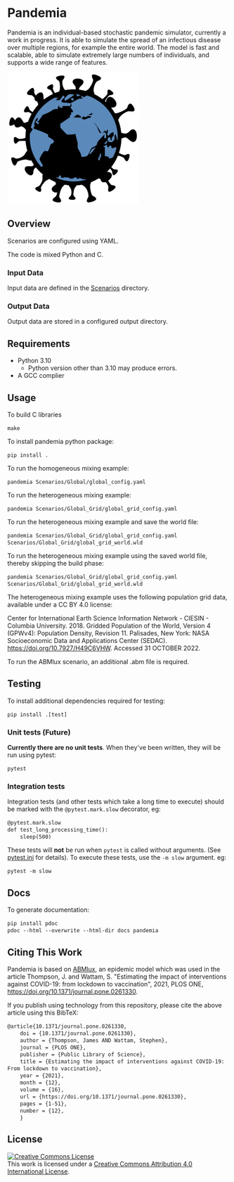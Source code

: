 # Pandemia
<!-- ![Integration](https://github.com/?/workflows/Integration/badge.svg?branch=master)
![Pytest](https://github.com/?/workflows/Pytest/badge.svg)
![Pylint](https://github.com/?/workflows/Pylint/badge.svg)
[![CodeFactor](https://www.codefactor.io/repository/github/?/badge?s=006dc8f386c6ea6d2a7a90377ff30fcf15328919)](https://www.codefactor.io/repository/github/?) -->

Pandemia is an individual-based stochastic pandemic simulator, currently a work in progress. It is
able to simulate the spread of an infectious disease over multiple regions, for example the entire
world. The model is fast and scalable, able to simulate extremely large numbers of individuals, and
supports a wide range of features.

![pandemia Logo](pandemia_logo.jpg)

## Overview
Scenarios are configured using YAML.

The code is mixed Python and C.

### Input Data
Input data are defined in the [Scenarios](Scenarios/) directory.

### Output Data
Output data are stored in a configured output directory.

## Requirements

- Python 3.10
  - Python version other than 3.10 may produce errors. 
- A GCC complier 

## Usage

To build C libraries
```
make
```

To install pandemia python package:
```
pip install .
```
To run the homogeneous mixing example:
```
pandemia Scenarios/Global/global_config.yaml
```
To run the heterogeneous mixing example:
```
pandemia Scenarios/Global_Grid/global_grid_config.yaml
```
To run the heterogeneous mixing example and save the world file:
```
pandemia Scenarios/Global_Grid/global_grid_config.yaml Scenarios/Global_Grid/global_grid_world.wld
```
To run the heterogeneous mixing example using the saved world file, thereby skipping the build phase:
```
pandemia Scenarios/Global_Grid/global_grid_config.yaml Scenarios/Global_Grid/global_grid_world.wld
```
The heterogeneous mixing example uses the following population grid data, available under a CC BY 4.0 license:

Center for International Earth Science Information Network - CIESIN - Columbia University. 2018.
Gridded Population of the World, Version 4 (GPWv4): Population Density, Revision 11. Palisades,
New York: NASA Socioeconomic Data and Applications Center (SEDAC). https://doi.org/10.7927/H49C6VHW.
Accessed 31 OCTOBER 2022.

To run the ABMlux scenario, an additional .abm file is required.

## Testing
To install additional dependencies required for testing:
```
pip install .[test]
```

### Unit tests (Future)

**Currently there are no unit tests**. When they've been written, they will be run using pytest:

```
pytest
```

### Integration tests

Integration tests (and other tests which take a long time to execute) should be marked with the `@pytest.mark.slow` decorator, eg:

```
@pytest.mark.slow
def test_long_processing_time():
    sleep(500)
```

These tests will **not** be run when `pytest` is called without arguments. (See [pytest.ini](pytest.ini) for details). To execute these tests, use the `-m slow` argument. eg:

```
pytest -m slow
```


## Docs
To generate documentation:
```
pip install pdoc
pdoc --html --overwrite --html-dir docs pandemia
```
## Citing This Work
Pandemia is based on [ABMlux](https://github.com/abm-covid-lux/abmlux), an epidemic model which was used in the article Thompson, J. and Wattam, S. "Estimating the impact of interventions against COVID-19: from lockdown to vaccination", 2021, PLOS ONE, https://doi.org/10.1371/journal.pone.0261330.

If you publish using technology from this repository, please cite the above article using this BibTeX:
``` 
@article{10.1371/journal.pone.0261330,
    doi = {10.1371/journal.pone.0261330},
    author = {Thompson, James AND Wattam, Stephen},
    journal = {PLOS ONE},
    publisher = {Public Library of Science},
    title = {Estimating the impact of interventions against COVID-19: From lockdown to vaccination},
    year = {2021},
    month = {12},
    volume = {16},
    url = {https://doi.org/10.1371/journal.pone.0261330},
    pages = {1-51},
    number = {12},
    }
```
## License
<a rel="license" href="http://creativecommons.org/licenses/by/4.0/"><img alt="Creative Commons License" style="border-width:0" src="https://i.creativecommons.org/l/by/4.0/88x31.png" /></a><br />This work is licensed under a <a rel="license" href="http://creativecommons.org/licenses/by/4.0/">Creative Commons Attribution 4.0 International License</a>.
